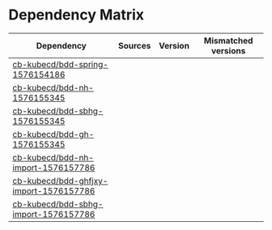 # Dependency Matrix

Dependency | Sources | Version | Mismatched versions
---------- | ------- | ------- | -------------------
[cb-kubecd/bdd-spring-1576154186](https://github.com/cb-kubecd/bdd-spring-1576154186.git) |  | []() | 
[cb-kubecd/bdd-nh-1576155345](https://github.com/cb-kubecd/bdd-nh-1576155345.git) |  | []() | 
[cb-kubecd/bdd-sbhg-1576155345](https://github.com/cb-kubecd/bdd-sbhg-1576155345.git) |  | []() | 
[cb-kubecd/bdd-gh-1576155345](https://github.com/cb-kubecd/bdd-gh-1576155345.git) |  | []() | 
[cb-kubecd/bdd-nh-import-1576157786](https://github.com/cb-kubecd/bdd-nh-import-1576157786.git) |  | []() | 
[cb-kubecd/bdd-ghfjxy-import-1576157786](https://github.com/cb-kubecd/bdd-ghfjxy-import-1576157786.git) |  | []() | 
[cb-kubecd/bdd-sbhg-import-1576157786](https://github.com/cb-kubecd/bdd-sbhg-import-1576157786.git) |  | []() | 
